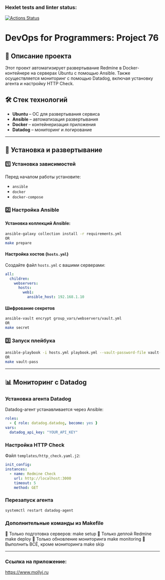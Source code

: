 ### Hexlet tests and linter status:
[![Actions Status](https://github.com/imollyJ/devops-for-programmers-project-76/actions/workflows/hexlet-check.yml/badge.svg)](https://github.com/imollyJ/devops-for-programmers-project-76/actions)

# DevOps for Programmers: Project 76

## 📌 Описание проекта
Этот проект автоматизирует развертывание Redmine в Docker-контейнере на серверах Ubuntu с помощью Ansible. Также осуществляется мониторинг с помощью Datadog, включая установку агента и настройку HTTP Check.

## 🛠️ Стек технологий
- **Ubuntu** – ОС для развертывания сервиса
- **Ansible** – автоматизация развертывания
- **Docker** – контейнеризация приложения
- **Datadog** – мониторинг и логирование

---

## 🚀 Установка и развертывание

### 1️⃣ Установка зависимостей
Перед началом работы установите:
- `ansible`
- `docker`
- `docker-compose`

### 2️⃣ Настройка Ansible
#### Установка коллекций Ansible:
```sh
ansible-galaxy collection install -r requirements.yml
OR
make prepare
```

#### Настройка хостов (`hosts.yml`)
Создайте файл `hosts.yml` с вашими серверами:
```yaml
all:
  children:
    webservers:
      hosts:
        web1:
          ansible_host: 192.168.1.10
```

#### Шифрование секретов
```sh
ansible-vault encrypt group_vars/webservers/vault.yml
OR
make secret
```

### 3️⃣ Запуск плейбука
```sh
ansible-playbook -i hosts.yml playbook.yml --vault-password-file vault-pass.txt
OR
make vault-pass
```

---

## 📊 Мониторинг с Datadog
### Установка агента Datadog
Datadog-агент устанавливается через Ansible:
```yaml
roles:
  - { role: datadog.datadog, become: yes }
vars:
  datadog_api_key: "YOUR_API_KEY"
```

### Настройка HTTP Check
Файл `templates/http_check.yaml.j2`:
```yaml
init_config:
instances:
  - name: Redmine Check
    url: http://localhost:3000
    timeout: 5
    method: GET
```

### Перезапуск агента
```sh
systemctl restart datadog-agent
```
### Дополнительные команды из Makefile
🔹 Только подготовка серверов:
make setup
🔹 Только деплой Redmine
make deploy
🔹 Только обновление мониторинга
make monitoring
🔹 Выполнить ВСЁ, кроме мониторинга
make skip

---
### Ссылка на приложение:
https://www.mollyj.ru
